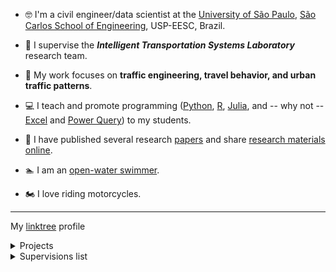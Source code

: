 - :nerd_face: I'm a civil engineer/data scientist at the [University of São Paulo](https://www5.usp.br/), [São Carlos School of Engineering](https://eesc.usp.br/), USP-EESC, Brazil.

- :vertical_traffic_light: I supervise the __*Intelligent Transportation Systems Laboratory*__ research team.

- :walking: My work focuses on __traffic engineering, travel behavior, and urban traffic patterns__.

- :computer: I teach and promote programming ([Python](https://www.python.org/), [R](https://posit.co/), [Julia](https://julialang.org/), and -- why not -- [Excel](https://learn.microsoft.com/en-us/office/client-developer/excel/excel-programming-concepts) and [Power Query](https://learn.microsoft.com/en-us/power-query/)) to my students.

- :pencil: I have published several research [papers](https://scholar.google.com/citations?hl=pt-BR&user=HI0CQJMAAAAJ&view_op=list_works&authuser=1&sortby=pubdate) and share [research materials online](https://linktr.ee/prof_alcunha).

- :swimmer: I am an [open-water swimmer](https://lh3.googleusercontent.com/pw/ACtC-3eaTkhve3cYQodL9pa6Gi1h2mmZWGQPBU7BE326s9Kbl02DkbVY2UkHfGuECbdUrF0RPGEftgmsWZkZudKj25bBdvXKDrmgdXjvhEnsd7dY7kqZbAbR8pAzp_0Wq-8nGQoAyeO_vXG3h-moLY2JFyKFuA=w1224-h816-no?authuser=0). 
- :motorcycle: I love riding motorcycles.

---
My [linktree](https://linktr.ee/prof_alcunha) profile

<details>

<summary>Projects</summary>

## Capacity and Level of Service on Highways
Objectives
: Study the effects of vehicle characteristics, traffic composition, and geometric design on the operation, service quality, and level of service of roadway components in Brazil.

## Behavioral Modeling
Objectives
: Simulate traffic flows and analyze user behavior to support policy formulation and improve infrastructure planning.

1. Calibrate simulation models for real-world conditions.
2. Develop agent-based models to simulate traffic behavior in complex systems.
3. Investigate motorcyclist behavior and multimodal users in urban environments.
4. Evaluate the spatial variability of modal choices in metropolitan regions.

## Traffic Flow Simulation
Objectives
: Study methods to improve the quality of macroscopic and microscopic traffic flow simulation on highways and urban roads in Brazil.

## Intelligent Transportation Systems (ITS)
Objectives
: Develop innovative solutions for real-time traffic monitoring and urban mobility optimization using advanced sensing technologies and AI-based tools.

1. Design and implement smart devices for real-time traffic data collection.
2. Apply machine learning and pattern recognition for anomaly detection in traffic systems.
3. Enhance urban mobility systems' safety, efficiency, and sustainability.

## Emerging Technologies for Transportation
Objectives
: Leverage next-generation technologies, including generative AI, agent-based modeling, and Digital Twin, to revolutionize urban mobility and transportation infrastructure.

1. Integrate generative AI for predictive modeling and traffic management.
2. Employ Digital Twin for real-time optimization of transportation systems.
3. Automate vehicle classification and axle detection using computer vision.

## Vulnerability and Accessibility in Transportation Networks
Objectives
: Model and analyze transportation network vulnerability spatiotemporal dynamics to enhance infrastructure resilience and accessibility.

1. Apply graph theory to assess the resilience of urban transport networks.
2. Develop accessibility and equity indicators for transportation systems.
3. Address the impacts of extreme events on transportation infrastructure.

</details>


<details>

<summary>Supervisions list</summary>

### Ongoing
1. ME : [Rodrigo Otávio Fraga Peixoto de Oliveira](http://lattes.cnpq.br/3660336154224847) : *Avaliação da resiliência urbana por um estudo comparativo de métodos de previsão de alagamentos*
2. ME : [Andressa Vitório Costa](http://lattes.cnpq.br/7862988333397510) : *Acessibilidade aos Serviços Sociais em Belo Horizonte-MG*
3. ME : [Maria Eduarda Saquetto Michelini](http://lattes.cnpq.br/6355612958124418) : *Elaboração de modelo de estimativa de emissão de poluentes para casos brasileiros*
4. DO : [Pedro Henrique Caldeira Caliari](http://lattes.cnpq.br/7503266177637246) : *Evaluation of causal inference and spatial effects on travel behavior*
5. DO : [Thiago Vinícius Louro](https://lattes.cnpq.br/2619402198229137) : *Evaluating potential accessibility and spatial equity impacts of electric bicycles in São Paulo, Brazil*
6. DO : [Elaine Rodrigues Ribeiro]() : *Análise do comportamento de motociclistas em trechos urbanos: relação entre pilotagem e perfil do condutor*
7. DO : [Leandro Arab Marcomini]() : *Método de detecção e classificação de eixos de caminhões baseado em imagens de vídeo*
8. DO : [Andre Borgato Morelli]() : *Análise da vulnerabilidade em redes urbanas brasileiras: Explorando o impacto de alagamentos e sua relação com a morfologia e uso do solo*


### Defended

</details>
